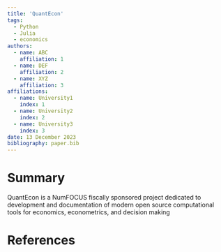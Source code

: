 ```yaml
---
title: 'QuantEcon'
tags:
  - Python
  - Julia
  - economics
authors:
  - name: ABC
    affiliation: 1
  - name: DEF
    affiliation: 2
  - name: XYZ
    affiliation: 3
affiliations:
  - name: University1
    index: 1
  - name: University2
    index: 2
  - name: University3
    index: 3
date: 13 December 2023
bibliography: paper.bib
---
```


# Summary

QuantEcon is a NumFOCUS fiscally sponsored project dedicated to development and documentation of modern open source computational tools for economics, econometrics, and decision making

# References
